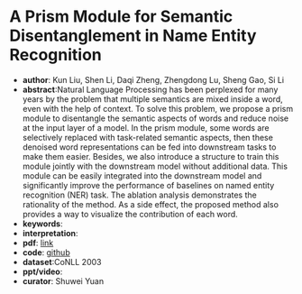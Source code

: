 # A Prism Module for Semantic Disentanglement in Name Entity Recognition

* **author**: Kun Liu, Shen Li, Daqi Zheng, Zhengdong Lu, Sheng Gao, Si Li
* **abstract**:Natural Language Processing has been perplexed for many years by the problem that multiple semantics are mixed inside a word, even with the help of context. To solve this problem, we propose a prism module to disentangle the semantic aspects of words and reduce noise at the input layer of a model. In the prism module, some words are selectively replaced with task-related semantic aspects, then these denoised word representations can be fed into downstream tasks to make them easier. Besides, we also introduce a structure to train this module jointly with the downstream model without additional data. This module can be easily integrated into the downstream model and significantly improve the performance of baselines on named entity recognition (NER) task. The ablation analysis demonstrates the rationality of the method. As a side effect, the proposed method also provides a way to visualize the contribution of each word.
* **keywords**:
* **interpretation**:
* **pdf**: [link](https://www.aclweb.org/anthology/P19-1532.pdf)
* **code**: [github](https://github.com/liukun95/Prism-Module)
* **dataset**:CoNLL 2003
* **ppt/video**:
* **curator**: Shuwei Yuan